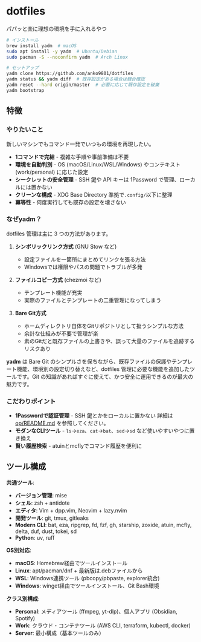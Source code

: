 # dotfiles

パパッと楽に理想の環境を手に入れるやつ

```bash
# インストール
brew install yadm  # macOS
sudo apt install -y yadm  # Ubuntu/Debian  
sudo pacman -S --noconfirm yadm  # Arch Linux

# セットアップ
yadm clone https://github.com/anko9801/dotfiles
yadm status && yadm diff  # 既存設定がある場合は競合確認
yadm reset --hard origin/master  # 必要に応じて既存設定を破棄
yadm bootstrap
```

## 特徴

### やりたいこと

新しいマシンでもコマンド一発でいつもの環境を再現したい。

- **1コマンドで完結** - 複雑な手順や事前準備は不要
- **環境を自動判別** - OS (macOS/Linux/WSL/Windows) やコンテキスト (work/personal) に応じた設定
- **シークレットの安全管理** - SSH 鍵や API キーは 1Password で管理、ローカルには置かない
- **クリーンな構成** - XDG Base Directory 準拠で`.config/`以下に整理
- **冪等性** - 何度実行しても既存の設定を壊さない

### なぜyadm？

dotfiles 管理は主に 3 つの方法があります。

1. **シンボリックリンク方式** (GNU Stow など)
   - 設定ファイルを一箇所にまとめてリンクを張る方法
   - Windowsでは権限やパスの問題でトラブルが多発

2. **ファイルコピー方式** (chezmoi など)
   - テンプレート機能が充実
   - 実際のファイルとテンプレートの二重管理になってしまう

3. **Bare Git方式**
   - ホームディレクトリ自体をGitリポジトリとして扱うシンプルな方法
   - 余計な仕組みが不要で管理が楽
   - 素のGitだと既存ファイルの上書きや、誤って大量のファイルを追跡するリスクあり

**yadm** は Bare Git のシンプルさを保ちながら、既存ファイルの保護やテンプレート機能、環境別の設定切り替えなど、dotfiles 管理に必要な機能を追加したツールです。Git の知識があればすぐに使えて、かつ安全に運用できるのが最大の魅力です。

### こだわりポイント

- **1Passwordで認証管理** - SSH 鍵とかをローカルに置かない 詳細は [op/README.md](../.config/op/README.md) を参照してください。
- **モダンなCLIツール** - `ls`→`eza`、`cat`→`bat`、`sed`→`sd` など使いやすいやつに置き換え
- **賢い履歴検索** - atuinとmcflyでコマンド履歴を便利に

## ツール構成

**共通ツール**:
- **バージョン管理**: mise
- **シェル**: zsh + antidote
- **エディタ**: Vim + dpp.vim, Neovim + lazy.nvim
- **開発ツール**: git, tmux, gitleaks
- **Modern CLI**: bat, eza, ripgrep, fd, fzf, gh, starship, zoxide, atuin, mcfly, delta, duf, dust, tokei, sd
- **Python**: uv, ruff

**OS別対応**:
- **macOS**: Homebrew経由でツールインストール
- **Linux**: apt/pacman/dnf + 最新版は.debファイルから
- **WSL**: Windows連携ツール (pbcopy/pbpaste, explorer統合)
- **Windows**: winget経由でツールインストール、Git Bash環境

**クラス別構成**:
- **Personal**: メディアツール (ffmpeg, yt-dlp)、個人アプリ (Obsidian, Spotify)
- **Work**: クラウド・コンテナツール (AWS CLI, terraform, kubectl, docker)
- **Server**: 最小構成（基本ツールのみ）
